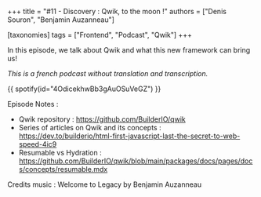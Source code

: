 +++
title = "#11 - Discovery : Qwik, to the moon !"
authors = ["Denis Souron", "Benjamin Auzanneau"]

[taxonomies]
tags = ["Frontend", "Podcast", "Qwik"]
+++

In this episode, we talk about Qwik and what this new framework can bring us!

<!-- more -->

_This is a french podcast without translation and transcription._

{{ spotify(id="4OdicekhwBb3gAuOSuVeGZ") }}

Episode Notes :

- Qwik repository : https://github.com/BuilderIO/qwik
- Series of articles on Qwik and its concepts : https://dev.to/builderio/html-first-javascript-last-the-secret-to-web-speed-4ic9
- Resumable vs Hydration : https://github.com/BuilderIO/qwik/blob/main/packages/docs/pages/docs/concepts/resumable.mdx

Credits music : Welcome to Legacy by Benjamin Auzanneau
